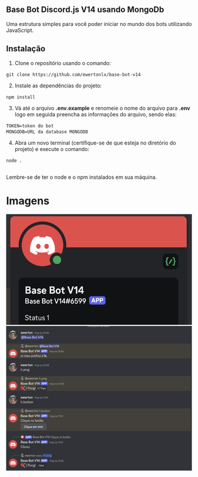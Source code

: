 ## Base Bot Discord.js V14 usando MongoDb
Uma estrutura simples para você poder iniciar no mundo dos bots utilizando JavaScript.

## Instalação
1. Clone o repositório usando o comando:
```
git clone https://github.com/ewertonlx/base-bot-v14
```
2. Instale as dependências do projeto:
```
npm install
```
3. Vá até o arquivo **.env.example** e renomeie o nome do arquivo para **.env** logo em seguida preencha as informações do arquivo, sendo elas:
```
TOKEN=token do bot
MONGODB=URL da database MONGODB
```
4. Abra um novo terminal (certifique-se de que esteja no diretório do projeto) e execute o comando:
```
node .
```
##
Lembre-se de ter o node e o npm instalados em sua máquina.
##
# Imagens
<img src="image2.png">
<img src="image.png">
